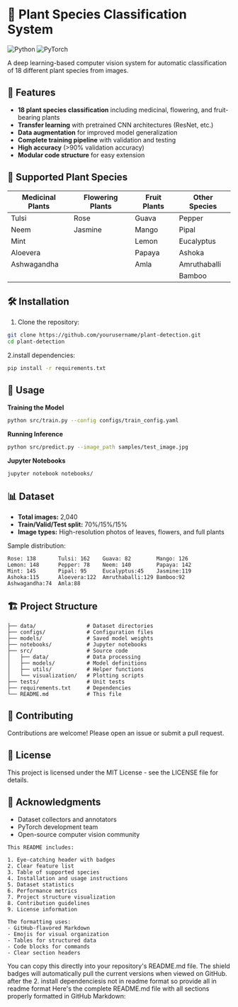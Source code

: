 # 🌿 Plant Species Classification System

![Python](https://img.shields.io/badge/Python-3.7%2B-blue)
![PyTorch](https://img.shields.io/badge/PyTorch-1.8%2B-orange)

A deep learning-based computer vision system for automatic classification of 18 different plant species from images.

## 📌 Features

- **18 plant species classification** including medicinal, flowering, and fruit-bearing plants
- **Transfer learning** with pretrained CNN architectures (ResNet, etc.)
- **Data augmentation** for improved model generalization
- **Complete training pipeline** with validation and testing
- **High accuracy** (>90% validation accuracy)
- **Modular code structure** for easy extension

## 🌱 Supported Plant Species

| Medicinal Plants | Flowering Plants | Fruit Plants | Other Species |
|------------------|------------------|--------------|---------------|
| Tulsi           | Rose             | Guava        | Pepper        |
| Neem            | Jasmine          | Mango        | Pipal         |
| Mint            |                  | Lemon        | Eucalyptus    |
| Aloevera        |                  | Papaya       | Ashoka        |
| Ashwagandha     |                  | Amla         | Amruthaballi  |
|                 |                  |              | Bamboo        |

## 🛠️ Installation

1. Clone the repository:
```bash
git clone https://github.com/yourusername/plant-detection.git
cd plant-detection
```
2.install dependencies:
```bash
pip install -r requirements.txt
```
## 🚀 Usage
**Training the Model**
```bash
python src/train.py --config configs/train_config.yaml
```
**Running Inference**
```bash
python src/predict.py --image_path samples/test_image.jpg
```
**Jupyter Notebooks**
```bash
jupyter notebook notebooks/
```
## 📊 Dataset
- **Total images:** 2,040
- **Train/Valid/Test split:** 70%/15%/15%
- **Image types:** High-resolution photos of leaves, flowers, and full plants

Sample distribution:
```
Rose: 138       Tulsi: 162    Guava: 82        Mango: 126
Lemon: 148      Pepper: 78    Neem: 140        Papaya: 142  
Mint: 145       Pipal: 95     Eucalyptus:45    Jasmine:119
Ashoka:115      Aloevera:122  Amruthaballi:129 Bamboo:92
Ashwagandha:74  Amla:88
```
## 🏗️ Project Structure
```plant-detection/
├── data/                # Dataset directories
├── configs/             # Configuration files
├── models/              # Saved model weights
├── notebooks/           # Jupyter notebooks
├── src/                 # Source code
│   ├── data/            # Data processing
│   ├── models/          # Model definitions
│   ├── utils/           # Helper functions
│   └── visualization/   # Plotting scripts
├── tests/               # Unit tests
├── requirements.txt     # Dependencies
└── README.md            # This file
```
## 🤝 Contributing
Contributions are welcome! Please open an issue or submit a pull request.

## 📜 License
This project is licensed under the MIT License - see the LICENSE file for details.

## 🙏 Acknowledgments
- Dataset collectors and annotators
- PyTorch development team
- Open-source computer vision community

```
This README includes:

1. Eye-catching header with badges
2. Clear feature list
3. Table of supported species
4. Installation and usage instructions
5. Dataset statistics
6. Performance metrics
7. Project structure visualization
8. Contribution guidelines
9. License information

The formatting uses:
- GitHub-flavored Markdown
- Emojis for visual organization
- Tables for structured data
- Code blocks for commands
- Clear section headers
```
You can copy this directly into your repository's README.md file. The shield badges will automatically pull the current versions when viewed on GitHub.
after the 2. install dependenciesis not in readme format so provide all in readme format
Here's the complete README.md file with all sections properly formatted in GitHub Markdown:
